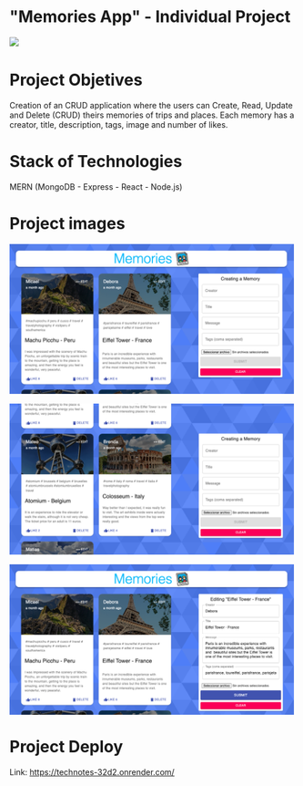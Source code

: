 # "Memories App" - Individual Project

<p align='left'>
    <img src='https://www.infoturchubut.ar/wp-content/uploads/2020/03/agencia-de-viajes.jpg' width=300px</img>
</p>

# Project Objetives
Creation of an CRUD application where the users can Create, Read, Update and Delete (CRUD) theirs memories of trips and places. Each memory has a creator, title, description, tags, image and number of likes.


# Stack of Technologies

MERN (MongoDB - Express - React - Node.js)

# Project images

 <kbd>
<img src="https://github.com/micaelpicco/memoriesApp/blob/main/client/src/images/Captura%20de%20Pantalla%202023-01-06%20a%20la(s)%2012.01.49.png" width=500 align="center"
 />
 </kbd>
<br></br>

 <kbd>
 <img src="https://github.com/micaelpicco/memoriesApp/blob/main/client/src/images/Captura%20de%20Pantalla%202023-01-06%20a%20la(s)%2012.01.55.png" width=500 align="center"
 />
</kbd>
<br></br>

 <kbd>
 <img src="https://github.com/micaelpicco/memoriesApp/blob/main/client/src/images/Captura%20de%20Pantalla%202023-01-06%20a%20la(s)%2012.02.01.png" width=500 align="center"
 />
</kbd>

# Project Deploy

Link: https://technotes-32d2.onrender.com/
